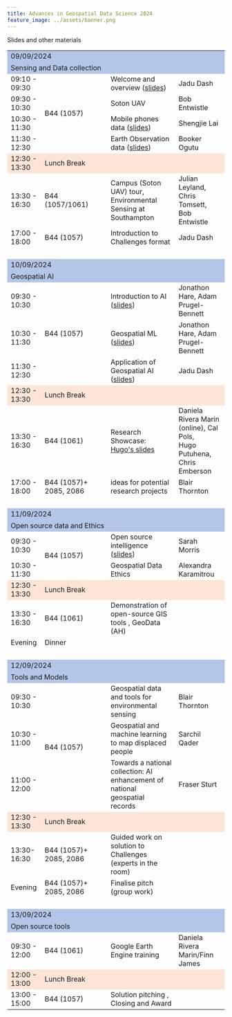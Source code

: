 ```yaml
---
title: Advances in Geospatial Data Science 2024
feature_image: ../assets/banner.png
---
```


Slides and other materials

<table border="0" width="1014" cellspacing="0" cellpadding="0">
<tbody>
<tr>
<td colspan="4" width="1014" height="28" style="vertical-align:middle; background:#B4C6E7;">09/09/2024</td>
</tr>
<tr>
<td colspan="4" height="25" style="vertical-align:middle; background:#B4C6E7;">Sensing and Data collection&nbsp;</td>
</tr>
<tr>
<td height="21">09:10 - 09:30</td>
<td rowspan="4">B44 (1057)</td>
<td>Welcome and overview (<a href="Southampton_Geospatial_first_summer_school.pdf">slides</a>)</td>
<td>Jadu Dash</td>
</tr>
<tr>
<td height="21">09:30 - 10:30</td>
<td>Soton UAV</td>
<td>Bob Entwistle</td>
</tr>
<tr>
<td height="21">10:30 - 11:30</td>
<td>Mobile phones data (<a href="Slides_Mobile phone data for measuring mobility_Lai S.pdf">slides</a>)</td>
<td>Shengjie Lai&nbsp;</td>
</tr>
<tr>
<td height="21">11:30 - 12:30</td>
<td>Earth Observation data (<a href="Satellite_Earth_Observation_Booker.pdf">slides</a>)</td>
<td>Booker Ogutu</td>
</tr>
<tr style="vertical-align:middle; background:#FCE4D6;">
<td height="21">12:30 - 13:30</td>
<td colspan="3">Lunch Break</td>
</tr>
<tr>
<td width="91" height="21">13:30 - 16:30</td>
<td width="157">B44 (1057/1061)&nbsp;</td>
<td>Campus (Soton UAV) tour, Environmental Sensing at Southampton</td>
<td>Julian Leyland, Chris Tomsett, Bob Entwistle</td>
</tr>
<tr>
<td width="91" height="21">17:00 - 18:00</td>
<td>B44 (1057)</td>
<td>Introduction to Challenges format</td>
<td>Jadu Dash</td>
</tr>
<tr><td colspan="4">&nbsp;</td></tr>
<tr>
<td colspan="4" height="28" style="vertical-align:middle; background:#B4C6E7;">10/09/2024</td>
</tr>
<tr>
<td colspan="4" width="1014" height="25" style="vertical-align:middle; background:#B4C6E7;">Geospatial AI</td>
</tr>
<tr>
<td height="21">09:30 - 10:30</td>
<td rowspan="3">B44 (1057)</td>
<td width="485">Introduction to AI (<a href="assets/adam.pdf">slides</a>)</td>
<td>Jonathon Hare, Adam Prugel-Bennett</td>
</tr>
<tr>
<td height="21">10:30 - 11:30</td>
<td width="485">Geospatial ML (<a href="assets/geospatial-ml.pdf">slides</a>)</td>
<td>Jonathon Hare, Adam Prugel-Bennett</td>
</tr>
<tr>
<td height="21">11:30 - 12:30</td>
<td>Application of Geospatial AI (<a href="Geospatial_AI_Jadu_Monday.pdf">slides</a>)</td>
<td>Jadu Dash</td>
</tr>
<tr style="vertical-align:middle; background:#FCE4D6;">
<td height="21">12:30 - 13:30</td>
<td colspan="3">Lunch Break</td>
</tr>
<tr>
<td width="91" height="45">13:30 - 16:30</td>
<td>B44 (1061)</td>
<td width="485">Research Showcase: <br/>
	<a href="assets/Research_showcase_Summer_School_on_Advances_Geospatial_HP.pdf">Hugo's slides</a> <br/></td>
<td width="281">Daniela Rivera Marin (online), Cal Pols, <br /> Hugo Putuhena, Chris Emberson</td>
</tr>
<tr>
<td height="21">17:00 - 18:00</td>
<td>B44 (1057)+ 2085, 2086</td>
<td width="485">ideas for potential research projects</td>
<td>Blair Thornton</td>
</tr>
<tr><td colspan="4">&nbsp;</td></tr>
<tr>
<td colspan="4" height="28" style="vertical-align:middle; background:#B4C6E7;">11/09/2024</td>
</tr>
<tr>
<td colspan="4" height="25" style="vertical-align:middle; background:#B4C6E7;">Open source data and Ethics</td>
</tr>
<tr>
<td height="36">09:30 - 10:30</td>
<td rowspan="2">B44 (1057)</td>
<td>Open source intelligence (<a href="assets/geodata_osint-handout.pdf">slides</a>)</td>
<td>Sarah Morris&nbsp;</td>
</tr>
<tr>
<td height="21">10:30 - 11:30</td>
<td>Geospatial Data Ethics</td>
<td width="281">Alexandra Karamitrou</td>
</tr>
<tr style="vertical-align:middle; background:#FCE4D6;">
<td height="21">12:30 - 13:30</td>
<td colspan="3">Lunch Break</td>
</tr>
<tr>
<td width="91" height="21">13:30 - 16:30</td>
<td>B44 (1061)&nbsp;</td>
<td width="485">Demonstration of open-source GIS tools , GeoData (AH)</td>
</tr>
<tr>
<td height="21">Evening</td>
<td width="485">Dinner</td>
</tr>
<tr><td colspan="4">&nbsp;</td></tr>
<tr>
<td colspan="4" height="28" style="vertical-align:middle; background:#B4C6E7;">12/09/2024</td>
</tr>
<tr>
<td colspan="4" width="1014" height="25" style="vertical-align:middle; background:#B4C6E7;">Tools and Models</td>
</tr>
<tr>
<td height="21">09:30 - 10:30</td>
<td rowspan="3">B44 (1057)</td>
<td>Geospatial data and tools for environmental sensing</td>
<td>Blair Thornton</td>
</tr>
<tr>
<td height="21">10:30 - 11:00</td>
<td>Geospatial and machine learning to map displaced people&nbsp;</td>
<td>Sarchil Qader&nbsp;</td>
</tr>
<tr>
<td height="21">11:00 - 12:00</td>
<td>Towards a national collection: AI enhancement of national geospatial records&nbsp;</td>
<td>Fraser Sturt</td>
</tr>
<tr style="vertical-align:middle; background:#FCE4D6;">
<td height="21">12:30 - 13:30</td>
<td colspan="3">Lunch Break</td>
</tr>
<tr>
<td height="21">13:30-16:30</td>
<td>B44 (1057)+ 2085, 2086</td>
<td>Guided work on solution to Challenges (experts in the room)</td>
</tr>
<tr>
<td height="21">Evening</td>
<td>B44 (1057)+ 2085, 2086</td>
<td>Finalise pitch (group work)</td>
</tr>
<tr><td colspan="4">&nbsp;</td></tr>
<tr>
<td colspan="4" height="28" style="vertical-align:middle; background:#B4C6E7;">13/09/2024</td>
</tr>
<tr>
<td colspan="4" height="25" style="vertical-align:middle; background:#B4C6E7;">Open source tools&nbsp;</td>
</tr>
<tr>
<td height="21">09:30 - 12:00</td>
<td>B44 (1061)</td>
<td>Google Earth Engine training</td>
<td>Daniela Rivera Marin/Finn James</td>
</tr>
<tr style="vertical-align:middle; background:#FCE4D6;">
<td height="21">12:00 - 13:00</td>
<td colspan="3">Lunch Break</td>
</tr>
<tr>
<td height="21">13:00 - 15:00</td>
<td>B44 (1057)</td>
<td>Solution pitching , Closing and Award</td>
</tr>
<tr>
</tr>
</tbody>
</table>